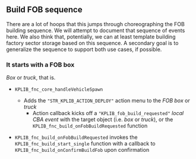 ## Build FOB sequence

There are a lot of hoops that this jumps through choreographing the FOB building sequence. We will attempt to document that sequence of events here. We also think that, potentially, we can at least template building factory sector storage based on this sequence. A secondary goal is to generalize the sequence to support both use cases, if possible.

### It starts with a FOB box

_Box_ or _truck_, that is.

* `KPLIB_fnc_core_handleVehicleSpawn`
  * Adds the `"STR_KPLIB_ACTION_DEPLOY"` action menu to the _FOB box_ or _truck_
    * Action callback kicks off a `"KPLIB_fob_build_requested"` _local CBA event_ with the target object (i.e. _box_ or _truck_), or the `KPLIB_fnc_build_onFobBuildRequested` function

* `KPLIB_fnc_build_onFobBuildRequested` invokes the `KPLIB_fnc_build_start_single` function with a callback to `KPLIB_fnc_build_onConfirmBuildFob` upon confirmation

